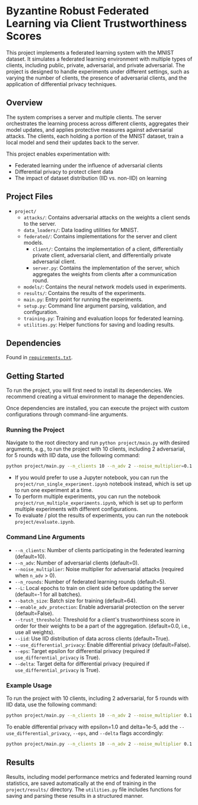 # Byzantine Robust Federated Learning via Client Trustworthiness Scores

This project implements a federated learning system with the MNIST dataset. It simulates a federated learning environment with multiple types of clients, including public, private, adversarial, and private adversarial. The project is designed to handle experiments under different settings, such as varying the number of clients, the presence of adversarial clients, and the application of differential privacy techniques.

## Overview

The system comprises a server and multiple clients. The server orchestrates the learning process across different clients, aggregates their model updates, and applies protective measures against adversarial attacks. The clients, each holding a portion of the MNIST dataset, train a local model and send their updates back to the server.

This project enables experimentation with:

- Federated learning under the influence of adversarial clients
- Differential privacy to protect client data
- The impact of dataset distribution (IID vs. non-IID) on learning

## Project Files

- `project/`
  - `attacks/`: Contains adversarial attacks on the weights a
  client sends to the server.
  - `data_loaders/`: Data loading utilities for MNIST.
  - `federated/`: Contains implementations for the server and client models.
    - `client/`: Contains the implementation of a client, differentially private client, adversarial client, and
    differentially private adversarial client.
    - `server.py`: Contains the implementation of the server, which aggregates the weights from clients after a communication round.
  - `models/`: Contains the neural network models used in experiments.
  - `results/`: Contains the results of the experiments.
  - `main.py`: Entry point for running the experiments.
  - `setup.py`: Command line argument parsing, validation, and configuration.
  - `training.py`: Training and evaluation loops for federated learning.
  - `utilities.py`: Helper functions for saving and loading results.

## Dependencies

Found in [`requirements.txt`](./requirements.txt).

## Getting Started

To run the project, you will first need to install its dependencies. We recommend creating a virtual environment to manage the dependencies.

Once dependencies are installed, you can execute the project with custom configurations through command-line arguments.

### Running the Project

Navigate to the root directory and run `python project/main.py` with desired arguments, e.g., to run the project with 10 clients, including 2 adversarial, for 5 rounds with IID data, use the following command:

```bash
python project/main.py --n_clients 10 --n_adv 2 --noise_multiplier=0.1 --n_rounds 5 --batch_size 64 --enable_adv_protection True --iid True
```

- If you would prefer to use a Jupyter notebook, you can run the `project/run_single_experiment.ipynb` notebook instead, which
is set up to run one experiment at a time. 
- To perform multiple experiments, you can run the notebook `project/run_multiple_experiments.ipynb`, which is set up to
perform multiple experiments with different configurations.
- To evaluate / plot the results of experiments, you can run the notebook `project/evaluate.ipynb`.

### Command Line Arguments

- `--n_clients`: Number of clients participating in the federated learning (default=10).
- `--n_adv`: Number of adversarial clients (default=0).
- `--noise_multiplier`: Noise multiplier for adversarial attacks (required when `n_adv` > 0).
- `--n_rounds`: Number of federated learning rounds (default=5).
- `--L`: Local epochs to train on client side before updating the server (default=-1 for all batches).
- `--batch_size`: Batch size for training (default=64).
- `--enable_adv_protection`: Enable adversarial protection on the server (default=False).
- `--trust_threshold`: Threshold for a client's trustworthiness score in order for their weights to be a part of the aggregation. (default=0.0, i.e., use all weights).
- `--iid`: Use IID distribution of data across clients (default=True).
- `--use_differential_privacy`: Enable differential privacy (default=False).
- `--eps`: Target epsilon for differential privacy (required if `use_differential_privacy` is True).
- `--delta`: Target delta for differential privacy (required if `use_differential_privacy` is True).

### Example Usage

To run the project with 10 clients, including 2 adversarial, for 5 rounds with IID data, use the following command:

```bash
python project/main.py --n_clients 10 --n_adv 2 --noise_multiplier 0.1 --n_rounds 5 --iid True
```

To enable differential privacy with epsilon=1.0 and delta=1e-5, add the `--use_differential_privacy`, `--eps`, and `--delta` flags accordingly:

```bash
python project/main.py --n_clients 10 --n_adv 2 --noise_multiplier 0.1 --n_rounds 5 --iid True --use_differential_privacy True --eps 1.0 --delta 1e-5
```

## Results

Results, including model performance metrics and federated learning round statistics, are saved automatically at the end of training in the `project/results/` directory. The `utilities.py` file includes functions for saving and parsing these results in a structured manner.
